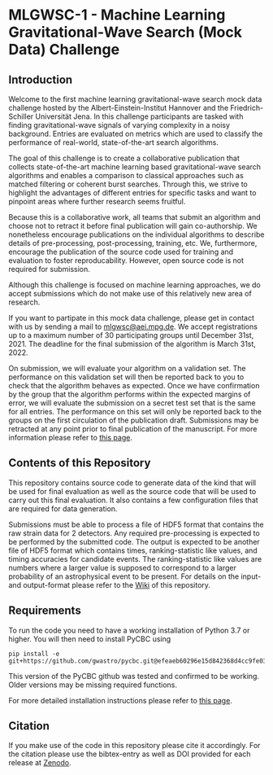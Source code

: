 # MLGWSC-1 - Machine Learning Gravitational-Wave Search (Mock Data) Challenge

## Introduction

Welcome to the first machine learning gravitational-wave search mock 
data challenge hosted by the Albert-Einstein-Institut Hannover and the 
Friedrich-Schiller Universität Jena. In this challenge participants are 
tasked with finding gravitational-wave signals of varying complexity in 
a noisy background. Entries are evaluated on metrics which are used to 
classify the performance of real-world, state-of-the-art search 
algorithms.

The goal of this challenge is to create a collaborative publication that 
collects state-of-the-art machine learning based gravitational-wave 
search algorithms and enables a comparison to classical approaches 
such as matched filtering or coherent burst searches. Through this, we 
strive to highlight the advantages of different entries for specific 
tasks and want to pinpoint areas where further research seems fruitful.

Because this is a collaborative work, all teams that submit an algorithm 
and choose not to retract it before final publication will gain 
co-authorship. We nonetheless encourage publications on the individual 
algorithms to describe details of pre-processing, post-processing, 
training, etc. We, furthermore, encourage the publication of the source 
code used for training and evaluation to foster reproducability. 
However, open source code is not required for submission.

Although this challenge is focused on machine learning approaches, we do 
accept submissions which do not make use of this relatively new area of 
research.

If you want to partipate in this mock data challenge, please get in 
contact with us by sending a mail to [mlgwsc@aei.mpg.de](mailto:mlgwsc@aei.mpg.de).
We accept registrations up to a maximum number of 30 participating 
groups until December 31st, 2021. The deadline for the final submission 
of the algorithm is March 31st, 2022.

On submission, we will evaluate your algorithm on a validation set. The 
performance on this validation set will then be reported back to you to 
check that the algorithm behaves as expected. Once we have confirmation 
by the group that the algorithm performs within the expected margins of 
error, we will evaluate the submission on a secret test set that is the 
same for all entries. The performance on this set will only be reported 
back to the groups on the first circulation of the publication draft. 
Submissions may be retracted at any point prior to final publication of 
the manuscript. For more information please refer to [this page](https://github.com/gwastro/ml-mock-data-challenge-1/wiki/Submission-Details).

## Contents of this Repository

This repository contains source code to generate data of the kind that 
will be used for final evaluation as well as the source code that will 
be used to carry out this final evaluation. It also contains a few 
configuration files that are required for data generation.

Submissions must be able to process a file of HDF5 format that contains 
the raw strain data for 2 detectors. Any required pre-processing is 
expected to be performed by the submitted code. The output is expected 
to be another file of HDF5 format which contains times, 
ranking-statistic like values, and timing accuracies for candidate 
events. The ranking-statistic like values are numbers where a larger 
value is supposed to correspond to a larger probability of an 
astrophysical event to be present. For details on the input- and
output-format please refer to the [Wiki](https://github.com/gwastro/ml-mock-data-challenge-1/wiki/Submission-Details#algorithm-inputoutput-format) of this repository.

## Requirements
To run the code you need to have a working installation of Python 3.7 or
higher. You will then need to install PyCBC using
```
pip install -e git+https://github.com/gwastro/pycbc.git@efeaeb60296e15d842368d4cc9fe038b4b07ebcf#egg=pycbc
```
This version of the PyCBC github was tested and confirmed to be working.
Older versions may be missing required functions.

For more detailed installation instructions please refer to [this page](https://github.com/gwastro/ml-mock-data-challenge-1/wiki/Provided-Software#requirements).

## Citation
If you make use of the code in this repository please cite it
accordingly. For the citation please use the bibtex-entry as well as DOI
provided for each release at [Zenodo](https://zenodo.org/).

